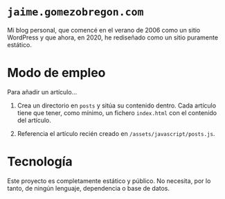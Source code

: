 # `jaime.gomezobregon.com`

Mi blog personal, que comencé en el verano de 2006 como un sitio WordPress y que ahora, en 2020, he rediseñado como un sitio puramente estático.

# Modo de empleo

Para añadir un artículo…

1. Crea un directorio en `posts` y sitúa su contenido dentro. Cada artículo tiene que tener, como mínimo, un fichero `index.html` con el contenido del artículo.

2. Referencia el artículo recién creado en `/assets/javascript/posts.js`.

# Tecnología

Este proyecto es completamente estático y público. No necesita, por lo tanto, de ningún lenguaje, dependencia o base de datos.

